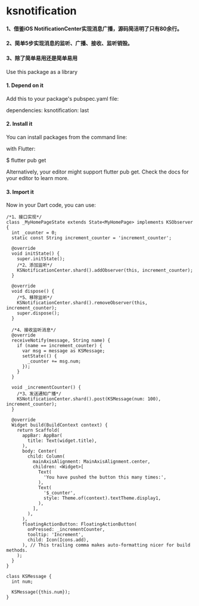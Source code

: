 # ksnotification
#### 1、借鉴iOS NotificationCenter实现消息广播，源码简洁明了只有80余行。
#### 2、简单5步实现消息的监听、广播、接收、监听销毁。
#### 3、除了简单易用还是简单易用


Use this package as a library
#### 1. Depend on it
Add this to your package's pubspec.yaml file:

dependencies:
  ksnotification: last

#### 2. Install it
You can install packages from the command line:

with Flutter:

$ flutter pub get

Alternatively, your editor might support flutter pub get. Check the docs for your editor to learn more.

#### 3. Import it
Now in your Dart code, you can use:


```
/*1、接口实现*/
class _MyHomePageState extends State<MyHomePage> implements KSObserver {
  int _counter = 0;
  static const String increment_counter = 'increment_counter';

  @override
  void initState() {
    super.initState();
    /*2、添加监听*/
    KSNotificationCenter.shard().addObserver(this, increment_counter);
  }

  @override
  void dispose() {
    /*5、移除监听*/
    KSNotificationCenter.shard().removeObserver(this, increment_counter);
    super.dispose();
  }

  /*4、接收监听消息*/
  @override
  receiveNotify(message, String name) {
    if (name == increment_counter) {
      var msg = message as KSMessage;
      setState(() {
        _counter += msg.num;
      });
    }
  }

  void _incrementCounter() {
    /*3、发送通知广播*/
    KSNotificationCenter.shard().post(KSMessage(num: 100), increment_counter);
  }

  @override
  Widget build(BuildContext context) {
    return Scaffold(
      appBar: AppBar(
        title: Text(widget.title),
      ),
      body: Center(
        child: Column(
          mainAxisAlignment: MainAxisAlignment.center,
          children: <Widget>[
            Text(
              'You have pushed the button this many times:',
            ),
            Text(
              '$_counter',
              style: Theme.of(context).textTheme.display1,
            ),
          ],
        ),
      ),
      floatingActionButton: FloatingActionButton(
        onPressed: _incrementCounter,
        tooltip: 'Increment',
        child: Icon(Icons.add),
      ), // This trailing comma makes auto-formatting nicer for build methods.
    );
  }
}

class KSMessage {
  int num;

  KSMessage({this.num});
}


```
